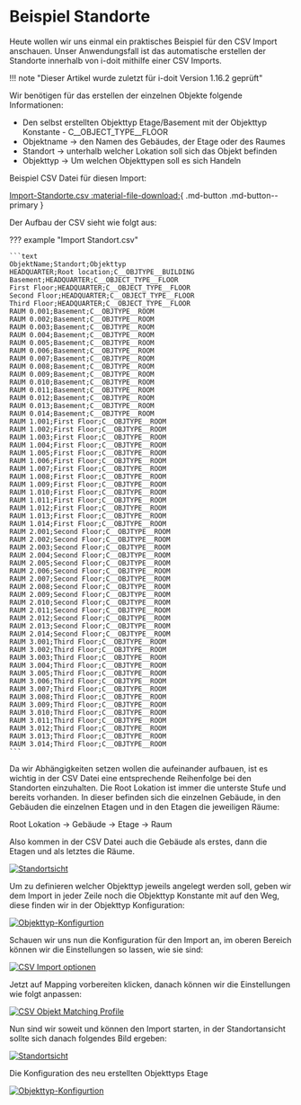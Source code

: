 # Beispiel Standorte

Heute wollen wir uns einmal ein praktisches Beispiel für den CSV Import anschauen.
Unser Anwendungsfall ist das automatische erstellen der Standorte innerhalb von i-doit mithilfe einer CSV Imports.

!!! note "Dieser Artikel wurde zuletzt für i-doit Version 1.16.2 geprüft"

Wir benötigen für das erstellen der einzelnen Objekte folgende Informationen:

-  Den selbst erstellten Objekttyp Etage/Basement mit der Objekttyp Konstante - C__OBJECT_TYPE__FLOOR
-  Objektname → den Namen des Gebäudes, der Etage oder des Raumes
-  Standort → unterhalb welcher Lokation soll sich das Objekt befinden
-  Objekttyp → Um welchen Objekttypen soll es sich Handeln

Beispiel CSV Datei für diesen Import:

[Import-Standorte.csv :material-file-download:](../../assets/images/de/daten-konsolidieren/csv-import/csv-standorte/Import-Standorte.csv){ .md-button .md-button--primary }

Der Aufbau der CSV sieht wie folgt aus:

??? example "Import Standort.csv"

    ```text
    ObjektName;Standort;Objekttyp
    HEADQUARTER;Root location;C__OBJTYPE__BUILDING
    Basement;HEADQUARTER;C__OBJECT_TYPE__FLOOR
    First Floor;HEADQUARTER;C__OBJECT_TYPE__FLOOR
    Second Floor;HEADQUARTER;C__OBJECT_TYPE__FLOOR
    Third Floor;HEADQUARTER;C__OBJECT_TYPE__FLOOR
    RAUM 0.001;Basement;C__OBJTYPE__ROOM
    RAUM 0.002;Basement;C__OBJTYPE__ROOM
    RAUM 0.003;Basement;C__OBJTYPE__ROOM
    RAUM 0.004;Basement;C__OBJTYPE__ROOM
    RAUM 0.005;Basement;C__OBJTYPE__ROOM
    RAUM 0.006;Basement;C__OBJTYPE__ROOM
    RAUM 0.007;Basement;C__OBJTYPE__ROOM
    RAUM 0.008;Basement;C__OBJTYPE__ROOM
    RAUM 0.009;Basement;C__OBJTYPE__ROOM
    RAUM 0.010;Basement;C__OBJTYPE__ROOM
    RAUM 0.011;Basement;C__OBJTYPE__ROOM
    RAUM 0.012;Basement;C__OBJTYPE__ROOM
    RAUM 0.013;Basement;C__OBJTYPE__ROOM
    RAUM 0.014;Basement;C__OBJTYPE__ROOM
    RAUM 1.001;First Floor;C__OBJTYPE__ROOM
    RAUM 1.002;First Floor;C__OBJTYPE__ROOM
    RAUM 1.003;First Floor;C__OBJTYPE__ROOM
    RAUM 1.004;First Floor;C__OBJTYPE__ROOM
    RAUM 1.005;First Floor;C__OBJTYPE__ROOM
    RAUM 1.006;First Floor;C__OBJTYPE__ROOM
    RAUM 1.007;First Floor;C__OBJTYPE__ROOM
    RAUM 1.008;First Floor;C__OBJTYPE__ROOM
    RAUM 1.009;First Floor;C__OBJTYPE__ROOM
    RAUM 1.010;First Floor;C__OBJTYPE__ROOM
    RAUM 1.011;First Floor;C__OBJTYPE__ROOM
    RAUM 1.012;First Floor;C__OBJTYPE__ROOM
    RAUM 1.013;First Floor;C__OBJTYPE__ROOM
    RAUM 1.014;First Floor;C__OBJTYPE__ROOM
    RAUM 2.001;Second Floor;C__OBJTYPE__ROOM
    RAUM 2.002;Second Floor;C__OBJTYPE__ROOM
    RAUM 2.003;Second Floor;C__OBJTYPE__ROOM
    RAUM 2.004;Second Floor;C__OBJTYPE__ROOM
    RAUM 2.005;Second Floor;C__OBJTYPE__ROOM
    RAUM 2.006;Second Floor;C__OBJTYPE__ROOM
    RAUM 2.007;Second Floor;C__OBJTYPE__ROOM
    RAUM 2.008;Second Floor;C__OBJTYPE__ROOM
    RAUM 2.009;Second Floor;C__OBJTYPE__ROOM
    RAUM 2.010;Second Floor;C__OBJTYPE__ROOM
    RAUM 2.011;Second Floor;C__OBJTYPE__ROOM
    RAUM 2.012;Second Floor;C__OBJTYPE__ROOM
    RAUM 2.013;Second Floor;C__OBJTYPE__ROOM
    RAUM 2.014;Second Floor;C__OBJTYPE__ROOM
    RAUM 3.001;Third Floor;C__OBJTYPE__ROOM
    RAUM 3.002;Third Floor;C__OBJTYPE__ROOM
    RAUM 3.003;Third Floor;C__OBJTYPE__ROOM
    RAUM 3.004;Third Floor;C__OBJTYPE__ROOM
    RAUM 3.005;Third Floor;C__OBJTYPE__ROOM
    RAUM 3.006;Third Floor;C__OBJTYPE__ROOM
    RAUM 3.007;Third Floor;C__OBJTYPE__ROOM
    RAUM 3.008;Third Floor;C__OBJTYPE__ROOM
    RAUM 3.009;Third Floor;C__OBJTYPE__ROOM
    RAUM 3.010;Third Floor;C__OBJTYPE__ROOM
    RAUM 3.011;Third Floor;C__OBJTYPE__ROOM
    RAUM 3.012;Third Floor;C__OBJTYPE__ROOM
    RAUM 3.013;Third Floor;C__OBJTYPE__ROOM
    RAUM 3.014;Third Floor;C__OBJTYPE__ROOM
    ```

Da wir Abhängigkeiten setzen wollen die aufeinander aufbauen, ist es wichtig in der CSV Datei eine entsprechende Reihenfolge bei den Standorten einzuhalten.
Die Root Lokation ist immer die unterste Stufe und bereits vorhanden. In dieser befinden sich die einzelnen Gebäude, in den Gebäuden die einzelnen Etagen und in den Etagen die jeweiligen Räume:

 Root Lokation → Gebäude → Etage → Raum

Also kommen in der CSV Datei auch die Gebäude als erstes, dann die Etagen und als letztes die Räume.

[![Standortsicht](../../assets/images/de/daten-konsolidieren/csv-import/csv-standorte/1-csv-standort.png)](../../assets/images/de/daten-konsolidieren/csv-import/csv-standorte/1-csv-standort.png)

Um zu definieren welcher Objekttyp jeweils angelegt werden soll, geben wir dem Import in jeder Zeile noch die Objekttyp Konstante mit auf den Weg, diese finden wir in der Objekttyp Konfiguration:

[![Objekttyp-Konfigurtion](../../assets/images/de/daten-konsolidieren/csv-import/csv-standorte/2-csv-standort.png)](../../assets/images/de/daten-konsolidieren/csv-import/csv-standorte/2-csv-standort.png)

Schauen wir uns nun die Konfiguration für den Import an, im oberen Bereich können wir die Einstellungen so lassen, wie sie sind:

[![CSV Import optionen](../../assets/images/de/daten-konsolidieren/csv-import/csv-standorte/3-csv-standort.png)](../../assets/images/de/daten-konsolidieren/csv-import/csv-standorte/3-csv-standort.png)

Jetzt auf Mapping vorbereiten klicken, danach können wir die Einstellungen wie folgt anpassen:

[![CSV Objekt Matching Profile](../../assets/images/de/daten-konsolidieren/csv-import/csv-standorte/4-csv-standort.png)](../../assets/images/de/daten-konsolidieren/csv-import/csv-standorte/4-csv-standort.png)

Nun sind wir soweit und können den Import starten, in der Standortansicht sollte sich danach folgendes Bild ergeben:

[![ Standortsicht](../../assets/images/de/daten-konsolidieren/csv-import/csv-standorte/5-csv-standort.png)](../../assets/images/de/daten-konsolidieren/csv-import/csv-standorte/5-csv-standort.png)

Die Konfiguration des neu erstellten Objekttyps Etage

[![Objekttyp-Konfigurtion](../../assets/images/de/daten-konsolidieren/csv-import/csv-standorte/6-csv-standort.png)](../../assets/images/de/daten-konsolidieren/csv-import/csv-standorte/6-csv-standort.png)
